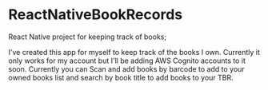 # ReactNativeBookRecords
React Native project for keeping track of books;

I've created this app for myself to keep track of the books I own. Currently it only works for my account but I'll be adding AWS Cognito accounts to it soon.
Currently you can Scan and add books by barcode to add to your owned books list and search by book title to add books to your TBR.
